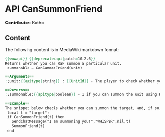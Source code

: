 # API CanSummonFriend

**Contributor:** Ketho

## Content

The following content is in MediaWiki markdown format:

```mediawiki
{{wowapi}} {{deprecatedapi|patch=10.2.6}}
Returns whether you can RaF summon a particular unit.
 summonable = CanSummonFriend(unit)

==Arguments==
:;unit:{{apitype|string}} : [[UnitId]] - The player to check whether you can summon.

==Returns==
:;summonable:{{apitype|boolean}} - 1 if you can summon the unit using RaF, nil otherwise.

==Example==
The snippet below checks whether you can summon the target, and, if so, whispers and summons her to you.
 local t = "target"; 
 if CanSummonFriend(t) then 
   SendChatMessage("I am summoning you!","WHISPER",nil,t) 
   SummonFriend(t) 
 end
```